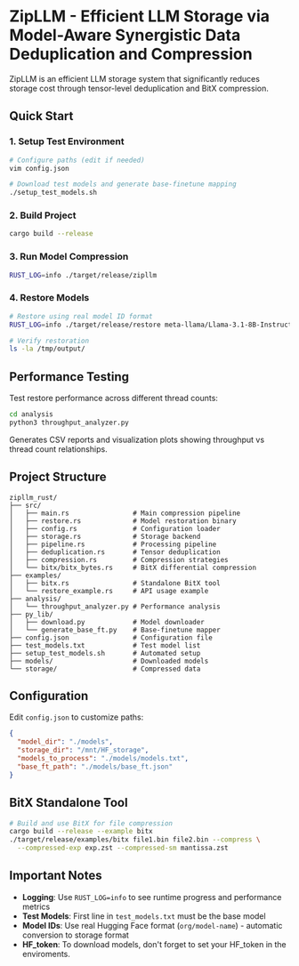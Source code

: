 # ZipLLM - Efficient LLM Storage via Model-Aware Synergistic Data Deduplication and Compression

ZipLLM is an efficient LLM storage system that significantly reduces storage cost through tensor-level deduplication and BitX compression.

## Quick Start

### 1. Setup Test Environment
```bash
# Configure paths (edit if needed)
vim config.json

# Download test models and generate base-finetune mapping
./setup_test_models.sh
```

### 2. Build Project
```bash
cargo build --release
```

### 3. Run Model Compression
```bash
RUST_LOG=info ./target/release/zipllm
```

### 4. Restore Models
```bash
# Restore using real model ID format
RUST_LOG=info ./target/release/restore meta-llama/Llama-3.1-8B-Instruct /tmp/output

# Verify restoration
ls -la /tmp/output/
```

## Performance Testing

Test restore performance across different thread counts:

```bash
cd analysis
python3 throughput_analyzer.py
```

Generates CSV reports and visualization plots showing throughput vs thread count relationships.

## Project Structure

```
zipllm_rust/
├── src/
│   ├── main.rs                # Main compression pipeline
│   ├── restore.rs             # Model restoration binary
│   ├── config.rs              # Configuration loader
│   ├── storage.rs             # Storage backend
│   ├── pipeline.rs            # Processing pipeline
│   ├── deduplication.rs       # Tensor deduplication
│   ├── compression.rs         # Compression strategies
│   └── bitx/bitx_bytes.rs     # BitX differential compression
├── examples/
│   ├── bitx.rs                # Standalone BitX tool
│   └── restore_example.rs     # API usage example
├── analysis/
│   └── throughput_analyzer.py # Performance analysis
├── py_lib/
│   ├── download.py            # Model downloader
│   └── generate_base_ft.py    # Base-finetune mapper
├── config.json                # Configuration file
├── test_models.txt            # Test model list
├── setup_test_models.sh       # Automated setup
├── models/                    # Downloaded models
└── storage/                   # Compressed data
```

## Configuration

Edit `config.json` to customize paths:

```json
{
  "model_dir": "./models",
  "storage_dir": "/mnt/HF_storage",
  "models_to_process": "./models/models.txt",
  "base_ft_path": "./models/base_ft.json"
}
```

## BitX Standalone Tool

```bash
# Build and use BitX for file compression
cargo build --release --example bitx
./target/release/examples/bitx file1.bin file2.bin --compress \
  --compressed-exp exp.zst --compressed-sm mantissa.zst
```

## Important Notes

- **Logging**: Use `RUST_LOG=info` to see runtime progress and performance metrics
- **Test Models**: First line in `test_models.txt` must be the base model
- **Model IDs**: Use real Hugging Face format (`org/model-name`) - automatic conversion to storage format
- **HF_token**: To download models, don't forget to set your HF_token in the enviroments.
